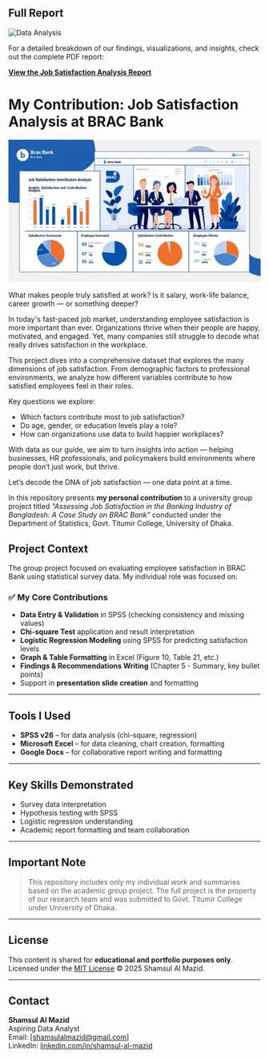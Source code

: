 ## Full Report 
  ![Data Analysis](https://img.shields.io/badge/-Data_Analysis-teal?style=flat-square)


For a detailed breakdown of our findings, visualizations, and insights, check out the complete PDF report:

[**View the Job Satisfaction Analysis Report**](https://github.com/almazid82/job-satisfaction-analysis-contribution/blob/main/B.pdf)




# My Contribution: Job Satisfaction Analysis at BRAC Bank



![Job Satisfaction Analysis of Brac Bank](https://github.com/almazid82/job-satisfaction-analysis-contribution/blob/main/Job%20satisfaction%20of%20Brac%20Bank%20.jpg)

What makes people truly satisfied at work? Is it salary, work-life balance, career growth — or something deeper?

In today's fast-paced job market, understanding employee satisfaction is more important than ever. Organizations thrive when their people are happy, motivated, and engaged. Yet, many companies still struggle to decode what really drives satisfaction in the workplace.

This project dives into a comprehensive dataset that explores the many dimensions of job satisfaction. From demographic factors to professional environments, we analyze how different variables contribute to how satisfied employees feel in their roles.

Key questions we explore:

- Which factors contribute most to job satisfaction?
- Do age, gender, or education levels play a role?
- How can organizations use data to build happier workplaces?

With data as our guide, we aim to turn insights into action — helping businesses, HR professionals, and policymakers build environments where people don’t just work, but thrive.

Let’s decode the DNA of job satisfaction — one data point at a time.


In this repository presents **my personal contribution** to a university group project titled *"Assessing Job Satisfaction in the Banking Industry of Bangladesh: A Case Study on BRAC Bank"* conducted under the Department of Statistics, Govt. Titumir College, University of Dhaka.

## Project Context

The group project focused on evaluating employee satisfaction in BRAC Bank using statistical survey data. My individual role was focused on:

### ✅ My Core Contributions
- **Data Entry & Validation** in SPSS (checking consistency and missing values)
- **Chi-square Test** application and result interpretation
- **Logistic Regression Modeling** using SPSS for predicting satisfaction levels
- **Graph & Table Formatting** in Excel (Figure 10, Table 21, etc.)
- **Findings & Recommendations Writing** (Chapter 5 - Summary, key bullet points)
- Support in **presentation slide creation** and formatting

---

## Tools I Used

- **SPSS v26** – for data analysis (chi-square, regression)
- **Microsoft Excel** – for data cleaning, chart creation, formatting
- **Google Docs** – for collaborative report writing and formatting

---

## Key Skills Demonstrated

- Survey data interpretation
- Hypothesis testing with SPSS
- Logistic regression understanding
- Academic report formatting and team collaboration

---

## Important Note

> This repository includes only my individual work and summaries based on the academic group project. The full project is the property of our research team and was submitted to Govt. Titumir College under University of Dhaka.

---

## License

This content is shared for **educational and portfolio purposes only**.  
Licensed under the [MIT License](LICENSE) © 2025 Shamsul Al Mazid.

---

## Contact

**Shamsul Al Mazid**  
Aspiring Data Analyst  
Email: [shamsulalmazid@gmail.com]  
LinkedIn: [linkedin.com/in/shamsul-al-mazid](https://www.linkedin.com/in/shamsul-al-mazid-073a87286)

